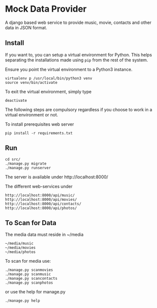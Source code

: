 # Mock Data Provider

A django based web service to provide music, movie, contacts and other data in JSON format.

## Install

If you want to, you can setup a virtual environment for Python. This helps separating the installations made using `pip` from the rest of the system.

Ensure you point the virtual environment to a Python3 instance.

    virtualenv p /usr/local/bin/python3 venv
    source venv/bin/activate
    
To exit the virtual environment, simply type

    deactivate

The following steps are compulsory regardless if you choose to work in a virtual environment or not.

To install prerequisites web server

    pip install -r requirements.txt

## Run

    cd src/
    ./manage.py migrate
    ./manage.py runserver

The server is available under http://localhost:8000/

The different web-services under

    http://localhost:8000/api/music/
    http://localhost:8000/api/movies/
    http://localhost:8000/api/contacts/
    http://localhost:8000/api/photos/

## To Scan for Data

The media data must reside in ~/media

    ~/media/music
    ~/media/movies
    ~/media/photos

To scan for media use:

    ./manage.py scanmovies
    ./manage.py scanmusic
    ./manage.py scancontacts
    ./manage.py scanphotos

or use the help for manage.py

    ./manage.py help
